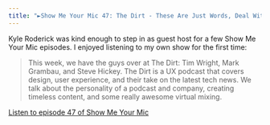 ```yaml
---
title: "►Show Me Your Mic 47: The Dirt - These Are Just Words, Deal With It"
---
```

<p>Kyle Roderick was kind enough to step in as guest host for a few Show Me Your Mic episodes. I enjoyed listening to my own show for the first time:</p>
<blockquote><p>
  This week, we have the guys over at The Dirt: Tim Wright, Mark Grambau, and Steve Hickey. The Dirt is a UX podcast that covers design, user experience, and their take on the latest tech news. We talk about the personality of a podcast and company, creating timeless content, and some really awesome virtual mixing.
</p></blockquote>
<p><a href="https://goodstuff.network/smym/47">Listen to episode 47 of Show Me Your Mic</a></p>
